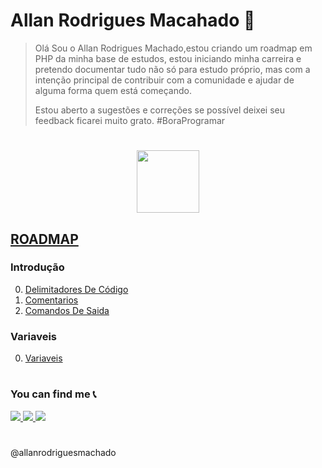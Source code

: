 # Allan Rodrigues Macahado 🚀
	
>Olá Sou o Allan Rodrigues Machado,estou criando um roadmap em  PHP da minha base de estudos, estou iniciando minha carreira e pretendo documentar tudo não só para estudo próprio, mas com a intenção principal de contribuir com a comunidade e ajudar de alguma forma quem está começando.
>
>Estou aberto a sugestões e correções se possível deixei seu feedback ficarei muito grato.  #BoraProgramar

#

<p align="center" >
 <img src="https://img.shields.io/badge/PHP-02569B?style=for-the-badge&logo=php&logoColor=white" height="100"/>
</p>

## [ROADMAP](ROADMAP.md)

### Introdução
0. [Delimitadores De Código](/1Basico/DelimitadoresDeCódigo.md)
1. [Comentarios](/1Basico/Comentarios.md)
2. [Comandos De Saida ](/1Basico/ComandosDeSaida.md) 

### Variaveis
0. [Variaveis](/2Variaveis/1Variaveis.md)


#

### You can find me 📞

<p>
<a href="mailto:allan.rodrigues14@hotmail.com" alt="E-mail" target="_blank">
    <img src="https://img.shields.io/badge/-hotmail-0564f2?style=for-the-badge&logo=hotmail&logoColor=white" />
</a>
<a href="https://www.linkedin.com/in/allanrodriguesmachado/" alt="LinkedIn" target="_blank">
    <img src="https://img.shields.io/badge/-LinkedIn-blue?style=for-the-badge&logo=Linkedin&logoColor=white " />
</a>

<a href="https://dev.to/allanrodriguesmachado" alt="Dev.To" target="_blank">
    <img src="https://img.shields.io/badge/dev.to-black?style=for-the-badge&logo=dev.to&logoColor=logoColor=white" />
</a>
</p>

#
@allanrodriguesmachado
